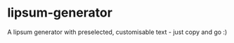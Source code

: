 lipsum-generator
================

A lipsum generator with preselected, customisable text - just copy and go :)
